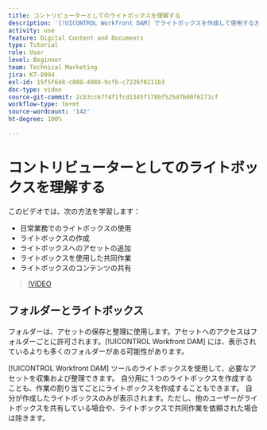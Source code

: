 ```yaml
---
title: コントリビューターとしてのライトボックスを理解する
description: '[!UICONTROL Workfront DAM] でライトボックスを作成して使用する方法を説明します。 '
activity: use
feature: Digital Content and Documents
type: Tutorial
role: User
level: Beginner
team: Technical Marketing
jira: KT-8994
exl-id: 15f5f6d8-c808-4989-9cfb-c7226f0211b3
doc-type: video
source-git-commit: 2cb3cc67f4f1fcd1345f178bf525d7b00f6271cf
workflow-type: tm+mt
source-wordcount: '142'
ht-degree: 100%

---
```


# コントリビューターとしてのライトボックスを理解する

このビデオでは、次の方法を学習します：

* 日常業務でのライトボックスの使用
* ライトボックスの作成
* ライトボックスへのアセットの追加
* ライトボックスを使用した共同作業
* ライトボックスのコンテンツの共有

>[!VIDEO](https://video.tv.adobe.com/v/335254/?quality=12&learn=on)

## フォルダーとライトボックス

フォルダーは、アセットの保存と整理に使用します。アセットへのアクセスはフォルダーごとに許可されます。[!UICONTROL Workfront DAM] には、表示されているよりも多くのフォルダーがある可能性があります。

[!UICONTROL Workfront DAM] ツールのライトボックスを使用して、必要なアセットを収集および整理できます。 自分用に 1 つのライトボックスを作成することも、作業の割り当てごとにライトボックスを作成することもできます。 自分が作成したライトボックスのみが表示されます。ただし、他のユーザーがライトボックスを共有している場合や、ライトボックスで共同作業を依頼された場合は除きます。
